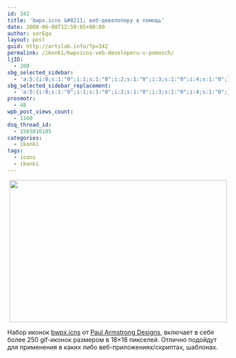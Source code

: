 ```yaml
---
id: 342
title: 'bwpx.icns &#8211; веб-девелоперу в помощь'
date: 2008-06-08T12:59:05+00:00
author: serEga
layout: post
guid: http://artslab.info/?p=342
permalink: /ikonki/bwpxicns-veb-developeru-v-pomosch/
ljID:
  - 200
sbg_selected_sidebar:
  - 'a:5:{i:0;s:1:"0";i:1;s:1:"0";i:2;s:1:"0";i:3;s:1:"0";i:4;s:1:"0";}'
sbg_selected_sidebar_replacement:
  - 'a:5:{i:0;s:1:"0";i:1;s:1:"0";i:2;s:1:"0";i:3;s:1:"0";i:4;s:1:"0";}'
prosmotr:
  - 48
wpb_post_views_count:
  - 1160
dsq_thread_id:
  - 1565016185
categories:
  - ikonki
tags:
  - icons
  - ikonki
---
```

<p align="center">
  <img class="aligncenter size-full wp-image-343" title="bwpx-promo" src="http://artslab.info/wp-content/uploads/bwpx-promo.gif" alt="" width="495" height="324" srcset="http://googledrive.com/host/0B9lHVSSSdxdxd0hjdUdmRzY3Tjg/bwpx-promo.gif 495w, http://googledrive.com/host/0B9lHVSSSdxdxd0hjdUdmRzY3Tjg/bwpx-promo-300x196.gif 300w" sizes="(max-width: 495px) 100vw, 495px" />
</p>

Набор иконок <a href="http://paularmstrongdesigns.com/projects/bwpx-icns/" target="_blank">bwpx.icns</a> от <a href="http://paularmstrongdesigns.com/" target="_blank">Paul Armstrong Designs</a>, включает в себя более 250 gif-иконок размером в 18&#215;18 пикселей. Отлично подойдут для применения в каких либо веб-приложениях/скриптах, шаблонах.